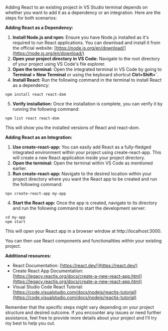 Adding React to an existing project in VS Studio terminal depends on whether you want to add it as a dependency or an integration. Here are the steps for both scenarios:

**Adding React as a Dependency:**

1. **Install Node.js and npm:** Ensure you have Node.js installed as it's required to run React applications. You can download and install it from the official website: [https://node.js.org/en/download/](https://node.js.org/en/download/)
2. **Open your project directory in VS Code:** Navigate to the root directory of your project using VS Code's file explorer.
3. **Open the terminal:** Open the integrated terminal in VS Code by going to **Terminal > New Terminal** or using the keyboard shortcut **Ctrl+Shift+`**.
4. **Install React:** Run the following command in the terminal to install React as a dependency:

```
npm install react react-dom
```

5. **Verify installation:** Once the installation is complete, you can verify it by running the following command:

```
npm list react react-dom
```

This will show you the installed versions of React and react-dom.

**Adding React as an Integration:**

1. **Use create-react-app:** You can easily add React as a fully-fledged integrated environment within your project using create-react-app. This will create a new React application inside your project directory.
2. **Open the terminal:** Open the terminal within VS Code as mentioned earlier.
3. **Run create-react-app:** Navigate to the desired location within your project directory where you want the React app to be created and run the following command:

```
npx create-react-app my-app
```

4. **Start the React app:** Once the app is created, navigate to its directory and run the following command to start the development server:

```
cd my-app
npm start
```

This will open your React app in a browser window at http://localhost:3000.

You can then use React components and functionalities within your existing project.

**Additional resources:**

* React Documentation: [https://react.dev/](https://react.dev/)
* Create React App Documentation: [https://legacy.reactjs.org/docs/create-a-new-react-app.html](https://legacy.reactjs.org/docs/create-a-new-react-app.html)
* Visual Studio Code React Tutorial: [https://code.visualstudio.com/docs/nodejs/reactjs-tutorial](https://code.visualstudio.com/docs/nodejs/reactjs-tutorial)

Remember that the specific steps might vary depending on your project structure and desired outcome. If you encounter any issues or need further assistance, feel free to provide more details about your project and I'll try my best to help you out.
